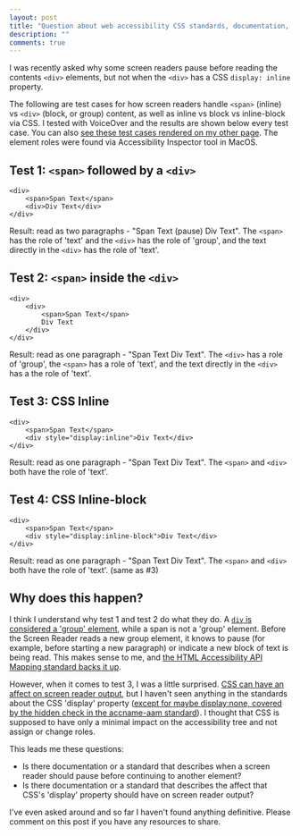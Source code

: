 ```yaml
---
layout: post
title: "Question about web accessibility CSS standards, documentation, and expectations"
description: ""
comments: true
---
```


I was recently asked why some screen readers pause before reading the contents `<div>` elements, but not when the `<div>` has a CSS `display: inline` property.

The following are test cases for how screen readers handle `<span>` (inline) vs `<div>` (block, or group) content, as well as inline vs block vs inline-block via CSS. I tested with VoiceOver and the results are shown below every test case. You can also [see these test cases rendered on my other page](/notes/div-space-question.html). The element roles were found via Accessibility Inspector tool in MacOS.

## Test 1: `<span>` followed by a `<div>`

```
<div>
    <span>Span Text</span>
    <div>Div Text</div>
</div>
```

Result: read as two paragraphs - "Span Text (pause) Div Text". The `<span>` has the role of 'text' and the `<div>` has the role of 'group', and the text directly in the `<div>` has the role of 'text'.

## Test 2: `<span>` inside the `<div>`

```
<div>
    <div>
        <span>Span Text</span>
        Div Text
    </div>
</div>
```

Result: read as one paragraph - "Span Text Div Text". The `<div>` has a role of 'group', the `<span>` has a role of 'text', and the text directly in the `<div>` has a the role of 'text'.

## Test 3: CSS Inline

```
<div>
    <span>Span Text</span>
    <div style="display:inline">Div Text</div>
</div>
```

Result: read as one paragraph - "Span Text Div Text". The `<span>` and `<div>` both have the role of 'text'.

## Test 4: CSS Inline-block

```
<div>
    <span>Span Text</span>
    <div style="display:inline-block">Div Text</div>
</div>
```

Result: read as one paragraph - "Span Text Div Text". The `<span>` and `<div>` both have the role of 'text'. (same as #3)

## Why does this happen?

I think I understand why test 1 and test 2 do what they do. A [`div` is considered a 'group' element](https://www.w3.org/TR/html/grouping-content.html#the-div-element), while a span is not a 'group' element. Before the Screen Reader reads a new group element, it knows to pause (for example, before starting a new paragraph) or indicate a new block of text is being read. This makes sense to me, and [the HTML Accessibility API Mapping standard backs it up](https://www.w3.org/TR/html-aam-1.0/#el-div).


However, when it comes to test 3, I was a little surprised. [CSS can have an affect on screen reader output](http://w3c.github.io/aria/accname-aam/accname-aam.html#step2F.ii), but I haven't seen anything in the standards about the CSS 'display' property ([except for maybe display:none, covered by the hidden check in the accname-aam standard](https://www.w3.org/TR/accname-aam-1.1/#step2A)). I thought that CSS is supposed to have only a minimal impact on the accessibility tree and not assign or change roles.

This leads me these questions:

* Is there documentation or a standard that describes when a screen reader should pause before continuing to another element?
* Is there documentation or a standard that describes the affect that CSS's 'display' property should have on screen reader output?

I've even asked around and so far I haven't found anything definitive. Please comment on this post if you have any resources to share.
